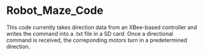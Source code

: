 # Robot_Maze_Code
This code currently takes direction data from an XBee-based controller and writes the command into a .txt file in a SD card. Once a directional command is received, the correponding motors turn in a predetermined direction.
